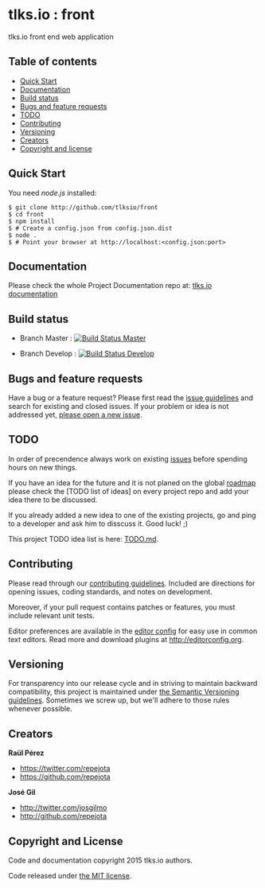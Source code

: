 tlks.io : front
===============

tlks.io front end web application

## Table of contents

- [Quick Start](#quick-start)
- [Documentation](#documentation)
- [Build status](#build-status)
- [Bugs and feature requests](#bugs-and-feature-requests)
- [TODO](#todo)
- [Contributing](#contributing)
- [Versioning](#versioning)
- [Creators](#creators)
- [Copyright and license](#copyright-and-license)

## Quick Start

You need *node.js* installed:

```
$ git clone http://github.com/tlksio/front
$ cd front
$ npm install
$ # Create a config.json from config.json.dist
$ node .
$ # Point your browser at http://localhost:<config.json:port>
```

## Documentation

Please check the whole Project Documentation repo at:
[tlks.io documentation](https://github.com/tlksio/docs)

## Build status

* Branch Master : [![Build Status Master](https://travis-ci.org/tlksio/front.svg?branch=master)](https://travis-ci.org/tlksio/front)

* Branch Develop : [![Build Status Develop](https://travis-ci.org/tlksio/front.svg?branch=develop)](https://travis-ci.org/tlksio/front)

## Bugs and feature requests

Have a bug or a feature request? Please first read the
[issue guidelines](https://github.com/tlksio/front/blob/master/CONTRIBUTING.md#using-the-issue-tracker)
and search for existing and closed issues. If your problem or idea is not
addressed yet,
[please open a new issue](https://github.com/tlksio/front/issues/new).

## TODO

In order of precendence always work on existing
[issues](https://github.com/tlksio/front/issues) before spending hours on
new things.

If you have an idea for the future and it is not planed on the global
[roadmap](http://github.com/tlksio/docs/roadmap.md) please check the
[TODO list of ideas] on every project repo and add your idea there to be
discussed.

If you already added a new idea to one of the existing projects, go and ping
to a developer and ask him to disscuss it. Good luck! ;)

This project TODO idea list is here: [TODO.md](todo.md).

## Contributing

Please read through our
[contributing guidelines](https://github.com/tlksio/front/blob/master/CONTRIBUTING.md).
Included are directions for opening issues, coding standards, and notes on
development.

Moreover, if your pull request contains patches or features, you must include
relevant unit tests.

Editor preferences are available in the
[editor config](https://github.com/tlksio/front/blob/master/.editorconfig)
for easy use in common text editors. Read more and download plugins at
<http://editorconfig.org>.

## Versioning

For transparency into our release cycle and in striving to maintain backward
compatibility, this project is maintained under
[the Semantic Versioning guidelines](http://semver.org/). Sometimes we screw
up, but we'll adhere to those rules whenever possible.

## Creators

**Raül Pérez**

- <https://twitter.com/repejota>
- <https://github.com/repejota>

**José Gil**

- <http://twitter.com/josgilmo>
- <http://github.com/repejota>

## Copyright and License

Code and documentation copyright 2015 tlks.io authors.

Code released under
[the MIT license](https://github.com/tlksio/front/blob/master/LICENSE).
